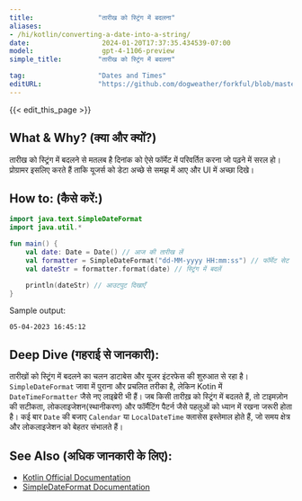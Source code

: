 ```yaml
---
title:                "तारीख को स्ट्रिंग में बदलना"
aliases:
- /hi/kotlin/converting-a-date-into-a-string/
date:                  2024-01-20T17:37:35.434539-07:00
model:                 gpt-4-1106-preview
simple_title:         "तारीख को स्ट्रिंग में बदलना"

tag:                  "Dates and Times"
editURL:              "https://github.com/dogweather/forkful/blob/master/content/hi/kotlin/converting-a-date-into-a-string.md"
---
```


{{< edit_this_page >}}

## What & Why? (क्या और क्यों?)
तारीख को स्ट्रिंग में बदलने से मतलब है दिनांक को ऐसे फॉर्मेट में परिवर्तित करना जो पढ़ने में सरल हो। प्रोग्रामर इसलिए करते हैं ताकि यूजर्स को डेटा अच्छे से समझ में आए और UI में अच्छा दिखे।

## How to: (कैसे करें:)
```kotlin
import java.text.SimpleDateFormat
import java.util.*

fun main() {
    val date: Date = Date() // आज की तारीख लें
    val formatter = SimpleDateFormat("dd-MM-yyyy HH:mm:ss") // फॉर्मेट सेट करें
    val dateStr = formatter.format(date) // स्ट्रिंग में बदलें

    println(dateStr) // आउटपुट दिखाएँ
}
```
Sample output:
```
05-04-2023 16:45:12
```

## Deep Dive (गहराई से जानकारी):
तारीखों को स्ट्रिंग में बदलने का चलन डाटाबेस और यूजर इंटरफेस की शुरुआत से रहा है। `SimpleDateFormat` जावा में पुराना और प्रचलित तरीका है, लेकिन Kotin में `DateTimeFormatter` जैसे नए लाइब्रेरी भी हैं। जब किसी तारीख़ को स्ट्रिंग में बदलते हैं, तो टाइमज़ोन की सटीकता, लोकलाइजेशन(स्थानीकरण) और फॉर्मैटिंग पैटर्न जैसे पहलुओं को ध्यान में रखना जरूरी होता है। कई बार `Date` की बजाए `Calendar` या `LocalDateTime` क्लासेस इस्तेमाल होते हैं, जो समय क्षेत्र और लोकलाइजेशन को बेहतर संभालते हैं।

## See Also (अधिक जानकारी के लिए):
- [Kotlin Official Documentation](https://kotlinlang.org/docs/reference/)
- [SimpleDateFormat Documentation](https://docs.oracle.com/javase/7/docs/api/java/text/SimpleDateFormat.html)

